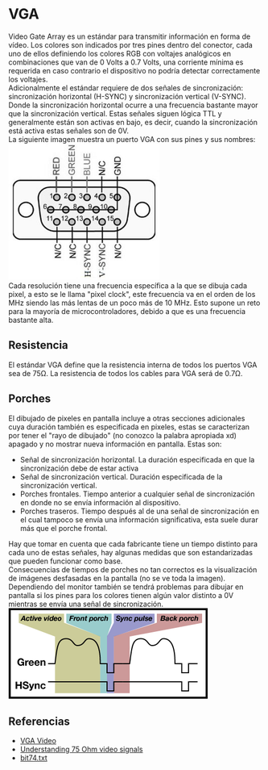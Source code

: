 # VGA
Video Gate Array es un estándar para transmitir información en forma de vídeo.
Los colores son indicados por tres pines dentro del conector, cada uno de
ellos definiendo los colores RGB con voltajes analógicos en combinaciones que
van de 0 Volts a 0.7 Volts, una corriente mínima es requerida en caso
contrario el dispositivo no podría detectar correctamente los voltajes.  
Adicionalmente el estándar requiere de dos señales de sincronización:
sincronización horizontal (H-SYNC) y sincronización vertical (V-SYNC).
Donde la sincronización horizontal ocurre a una frecuencia bastante mayor que
la sincronización vertical. Estas señales siguen lógica TTL y generalmente
están son activas en bajo, es decir, cuando la sincronización está activa
estas señales son de 0V.  
La siguiente imagen muestra un puerto VGA con sus pines y sus nombres:
![Pinout de un puerto VGA](images/vga_pinout.png)  
Cada resolución tiene una frecuencia específica a la que se dibuja cada
pixel, a esto se le llama "pixel clock", este frecuencia va en el orden de los
MHz siendo las más lentas de un poco más de 10 MHz. Esto supone un reto para
la mayoría de microcontroladores, debido a que es una frecuencia bastante
alta.

## Resistencia
El estándar VGA define que la resistencia interna de todos los puertos VGA sea
de 75Ω. La resistencia de todos los cables para VGA será de 0.7Ω.

## Porches
El dibujado de pixeles en pantalla incluye a otras secciones adicionales
cuya duración también es especificada en pixeles, estas se caracterizan por
tener el "rayo de dibujado" (no conozco la palabra apropiada xd) apagado y no
mostrar nueva información en pantalla. Estas son:
- Señal de sincronización horizontal. La duración especificada en que la
  sincronización debe de estar activa 
- Señal de sincronización vertical. Duración especificada de la
  sincronización vertical.
- Porches frontales. Tiempo anterior a cualquier señal de sincronización en
  donde no se envía información al dispositivo.
- Porches traseros. Tiempo después al de una señal de sincronización en el
  cual tampoco se envía una información significativa, esta suele durar más
  que el porche frontal.  

Hay que tomar en cuenta que cada fabricante tiene un tiempo distinto para cada
uno de estas señales, hay algunas medidas que son estandarizadas que pueden
funcionar como base.  
Consecuencias de tiempos de porches no tan correctos es la
visualización de imágenes desfasadas en la pantalla (no se ve toda la imagen).
Dependiendo del monitor también se tendrá problemas para dibujar en pantalla
si los pines para los colores tienen algún valor distinto a 0V mientras se
envía una señal de sincronización.  
![Porches horizontales](images/horizontal_porch.png)  

## Referencias
- [VGA Video](https://web.mit.edu/6.111/www/s2004/NEWKIT/vga.shtml)
- [Understanding 75 Ohm video signals](
  https://chipnetics.com/tutorials/understanding-75-ohm-video-signals/)
- [bit74.txt](https://lateblt.tripod.com/bit74.txt)
